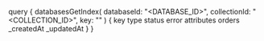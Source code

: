 query {
    databasesGetIndex(
        databaseId: "<DATABASE_ID>",
        collectionId: "<COLLECTION_ID>",
        key: ""
    ) {
        key
        type
        status
        error
        attributes
        orders
        _createdAt
        _updatedAt
    }
}
